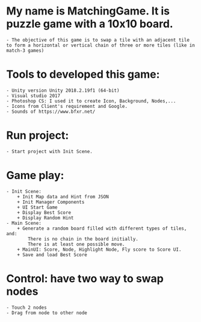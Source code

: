 # My name is MatchingGame. It is puzzle game with a 10x10 board. 
	- The objective of this game is to swap a tile with an adjacent tile to form a horizontal or vertical chain of three or more tiles (like in match-3 games)

# Tools to developed this game:
	- Unity version Unity 2018.2.19f1 (64-bit)
	- Visual studio 2017
	- Photoshop CS: I used it to create Icon, Background, Nodes,...
	- Icons from Client's requirement and Google.
	- Sounds of https://www.bfxr.net/
# Run project:	
	- Start project with Init Scene.
# Game play:
	- Init Scene:
		+ Init Map data and Hint from JSON
		+ Init Manager Components
		+ UI Start Game
		+ Display Best Score
		+ Display Random Hint
	- Main Scene:
		+ Generate a random board filled with different types of tiles, and:
			There is no chain in the board initially.
			There is at least one possible move.
		+ MainUI: Score, Node, Highlight Node, Fly score to Score UI.
		+ Save and load Best Score
# Control: have two way to swap nodes
	- Touch 2 nodes
	- Drag from node to other node
